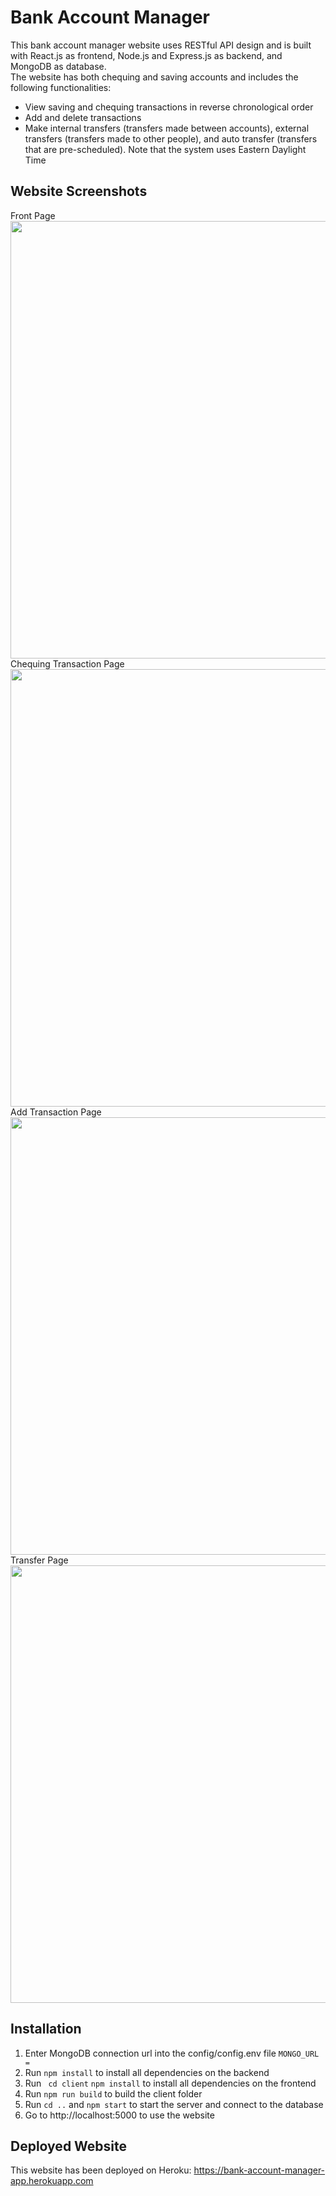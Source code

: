 # Bank Account Manager
This bank account manager website uses RESTful API design and is built with React.js as frontend, Node.js and Express.js as backend, and MongoDB as database.  
The website has both chequing and saving accounts and includes the following functionalities:
* View saving and chequing transactions in reverse chronological order
* Add and delete transactions
* Make internal transfers (transfers made between accounts), external transfers (transfers made to other people), and auto transfer (transfers that are pre-scheduled). Note that the system uses Eastern Daylight Time


## Website Screenshots
Front Page   
<img src="https://user-images.githubusercontent.com/53383156/92292120-6e569e00-eed0-11ea-8b77-130063fc2aa4.png" width="700" />  
Chequing Transaction Page   
<img src="https://user-images.githubusercontent.com/53383156/92292252-094f7800-eed1-11ea-9b62-fb04db01efc4.png" width="700" />    
Add Transaction Page   
<img src="https://user-images.githubusercontent.com/53383156/92292203-d311f880-eed0-11ea-961a-8c2884d882b8.png" width="700" />     
Transfer Page   
<img src="https://user-images.githubusercontent.com/53383156/92292273-1ff5cf00-eed1-11ea-997c-488f8d51234d.png" width="700" />  


## Installation
1. Enter MongoDB connection url into the config/config.env file ```MONGO_URL = ```
2. Run ```npm install``` to install all dependencies on the backend
3. Run ``` cd client``` ```npm install``` to install all dependencies on the frontend
4. Run ```npm run build``` to build the client folder
5. Run ```cd ..``` and ```npm start``` to start the server and connect to the database
6. Go to http://localhost:5000 to use the website


## Deployed Website
This website has been deployed on Heroku: https://bank-account-manager-app.herokuapp.com
